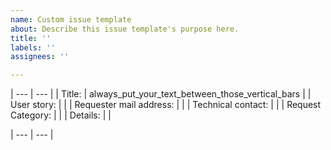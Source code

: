 ```yaml
---
name: Custom issue template
about: Describe this issue template's purpose here.
title: ''
labels: ''
assignees: ''

---
```


| --- | --- |
| Title: | always_put_your_text_between_those_vertical_bars |
| User story: | |
| Requester mail address: | |
| Technical contact: | |
| Request Category: | |
| Details: | |

| --- | --- |
